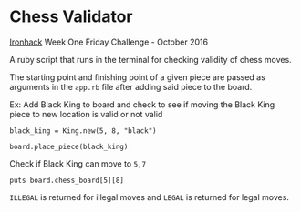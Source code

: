 # Chess Validator
[Ironhack](http://ironhack.com) Week One Friday Challenge - October 2016

A ruby script that runs in the terminal for checking validity of chess moves.

The starting point and finishing point of a given piece are passed as arguments in the `app.rb` file after adding said piece to the board.

Ex: Add Black King to board and check to see if moving the Black King piece to new location is valid or not valid

`black_king = King.new(5, 8, "black")`

`board.place_piece(black_king)`

Check if Black King can move to `5,7`

`puts board.chess_board[5][8]`

`ILLEGAL` is returned for illegal moves and `LEGAL` is returned for legal moves.
